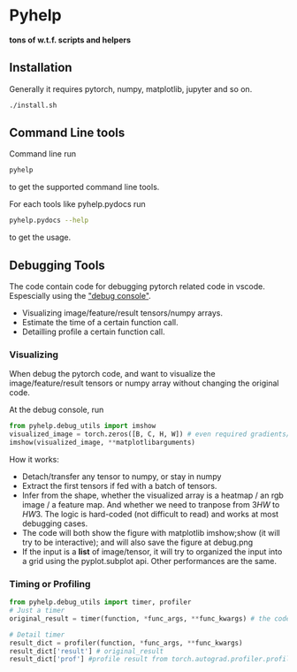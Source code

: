 # Pyhelp

**tons of w.t.f. scripts and helpers**

## Installation

Generally it requires pytorch, numpy, matplotlib, jupyter and so on.
```bash
./install.sh
```

## Command Line tools

Command line run
```bash
pyhelp
```
to get the supported command line tools.

For each tools like pyhelp.pydocs run
```bash
pyhelp.pydocs --help
```
to get the usage.

## Debugging Tools

The code contain code for debugging pytorch related code in vscode. Espescially using the ["debug console"](https://code.visualstudio.com/docs/editor/debugging#_debug-console-repl). 

- Visualizing image/feature/result tensors/numpy arrays.
- Estimate the time of a certain function call.
- Detailling profile a certain function call.


### Visualizing

When debug the pytorch code, and want to visualize the image/feature/result tensors or numpy array without changing the original code.

At the debug console, run

```python
from pyhelp.debug_utils import imshow
visualized_image = torch.zeros([B, C, H, W]) # even required gradients/in gpu is ok.
imshow(visualized_image, **matplotlibarguments)
```

How it works:
- Detach/transfer any tensor to numpy, or stay in numpy
- Extract the first tensors if fed with a batch of tensors.
- Infer from the shape, whether the visualized array is a heatmap / an rgb image / a feature map. And whether we need to tranpose from $3HW$ to $HW3$. The logic is hard-coded (not difficult to read) and works at most debugging cases.
- The code will both show the figure with matplotlib imshow;show (it will try to be interactive); and will also save the figure at debug.png
- If the input is a **list** of image/tensor, it will try to organized the input into a grid using the pyplot.subplot api. Other performances are the same.

### Timing or Profiling

```python
from pyhelp.debug_utils import timer, profiler
# Just a timer
original_result = timer(function, *func_args, **func_kwargs) # the code will print out the time spent.

# Detail timer
result_dict = profiler(function, *func_args, **func_kwargs)
result_dict['result'] # original_result
result_dict['prof'] #profile result from torch.autograd.profiler.profile
```
